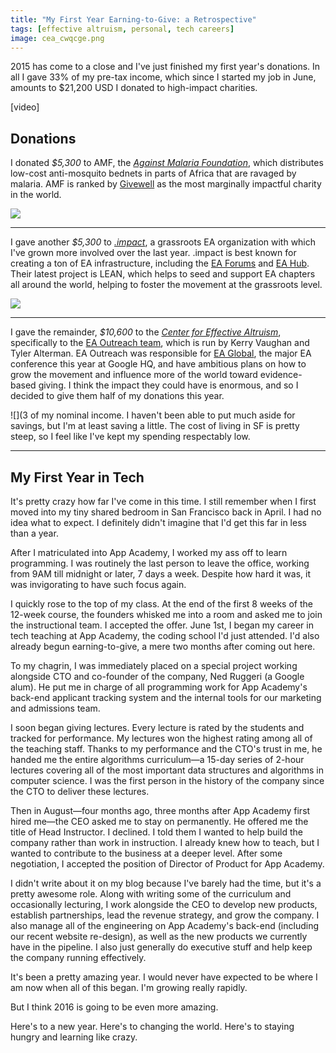 ```yaml
---
title: "My First Year Earning-to-Give: a Retrospective"
tags: [effective altruism, personal, tech careers]
image: cea_cwqcge.png
---
```


2015 has come to a close and I've just finished my first year's donations. In all I gave 33% of my pre-tax income, which since I started my job in June, amounts to $21,200 USD I donated to high-impact charities.

<div class="ui embed" data-url="https://www.youtube.com/embed/HyMfMYRpHUg">[video]</div>

## Donations

I donated *$5,300* to AMF, the *[Against Malaria Foundation](https://www.againstmalaria.com/)*, which distributes low-cost anti-mosquito bednets in parts of Africa that are ravaged by malaria. AMF is ranked by [Givewell](http://givewell.org) as the most marginally impactful charity in the world.

![](http://www.goodventures.org/images/grants/against-malaria-general-support-2012.gif)

----

I gave another *$5,300* to [*.impact*](http://dotimpact.im), a grassroots EA organization with which I've grown more involved over the last year. .impact is best known for creating a ton of EA infrastructure, including the [EA Forums](http://effective-altruism.com) and [EA Hub](http://effectivealtruismhub.com). Their latest project is LEAN, which helps to seed and support EA chapters all around the world, helping to foster the movement at the grassroots level.

![](http://dotimpact.im/assets/dotimpactlogo-new-ozzie.png)

----

I gave the remainder, *$10,600* to the [*Center for Effective Altruism*](http://centreforeffectivealtruism.org), specifically to the [EA Outreach team](https://www.centreforeffectivealtruism.org/winter-fundraiser-2015/ea-outreach), which is run by Kerry Vaughan and Tyler Alterman. EA Outreach was responsible for [EA Global](http://eaglobal.org/), the major EA conference this year at Google HQ, and have ambitious plans on how to grow the movement and influence more of the world toward evidence-based giving. I think the impact they could have is enormous, and so I decided to give them half of my donations this year.

![](3 of my nominal income. I haven't been able to put much aside for savings, but I'm at least saving a little. The cost of living in SF is pretty steep, so I feel like I've kept my spending respectably low.

----


## My First Year in Tech

It's pretty crazy how far I've come in this time. I still remember when I first moved into my tiny shared bedroom in San Francisco back in April. I had no idea what to expect. I definitely didn't imagine that I'd get this far in less than a year.

After I matriculated into App Academy, I worked my ass off to learn programming. I was routinely the last person to leave the office, working from 9AM till midnight or later, 7 days a week. Despite how hard it was, it was invigorating to have such focus again.

I quickly rose to the top of my class. At the end of the first 8 weeks of the 12-week course, the founders whisked me into a room and asked me to join the instructional team. I accepted the offer. June 1st, I began my career in tech teaching at App Academy, the coding school I'd just attended. I'd also already begun earning-to-give, a mere two months after coming out here.

To my chagrin, I was immediately placed on a special project working alongside CTO and co-founder of the company, Ned Ruggeri (a Google alum). He put me in charge of all programming work for App Academy's back-end applicant tracking system and the internal tools for our marketing and admissions team.

I soon began giving lectures. Every lecture is rated by the students and tracked for performance. My lectures won the highest rating among all of the teaching staff. Thanks to my performance and the CTO's trust in me, he handed me the entire algorithms curriculum&mdash;a 15-day series of 2-hour lectures covering all of the most important data structures and algorithms in computer science. I was the first person in the history of the company since the CTO to deliver these lectures.

Then in August&mdash;four months ago, three months after App Academy first hired me&mdash;the CEO asked me to stay on permanently. He offered me the title of Head Instructor. I declined. I told them I wanted to help build the company rather than work in instruction. I already knew how to teach, but I wanted to contribute to the business at a deeper level. After some negotiation, I accepted the position of Director of Product for App Academy.

I didn't write about it on my blog because I've barely had the time, but it's a pretty awesome role. Along with writing some of the curriculum and occasionally lecturing, I work alongside the CEO to develop new products, establish partnerships, lead the revenue strategy, and grow the company. I also manage all of the engineering on App Academy's back-end (including our recent website re-design), as well as the new products we currently have in the pipeline. I also just generally do executive stuff and help keep the company running effectively.

It's been a pretty amazing year. I would never have expected to be where I am now when all of this began. I'm growing really rapidly.

But I think 2016 is going to be even more amazing.

Here's to a new year. Here's to changing the world. Here's to staying hungry and learning like crazy.
